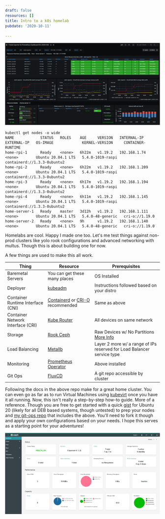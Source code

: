 ```yaml
---
draft: false
resources: []
title: Intro to a k8s homelab
pubdate: '2020-10-11'

---
```


![homelab-grafana](imgs/homelab-grafana.PNG)

```
kubectl get nodes -o wide
NAME            STATUS   ROLES    AGE     VERSION   INTERNAL-IP     EXTERNAL-IP   OS-IMAGE             KERNEL-VERSION     CONTAINER-RUNTIME
home-rpi-1      Ready    <none>   6h22m   v1.19.2   192.168.1.74    <none>        Ubuntu 20.04.1 LTS   5.4.0-1019-raspi   containerd://1.3.3-0ubuntu2
home-rpi-2      Ready    <none>   6h22m   v1.19.2   192.168.1.209   <none>        Ubuntu 20.04.1 LTS   5.4.0-1019-raspi   containerd://1.3.3-0ubuntu2
home-rpi-3      Ready    <none>   6h17m   v1.19.2   192.168.1.194   <none>        Ubuntu 20.04.1 LTS   5.4.0-1019-raspi   containerd://1.3.3-0ubuntu2
home-rpi-4      Ready    <none>   6h11m   v1.19.2   192.168.1.145   <none>        Ubuntu 20.04.1 LTS   5.4.0-1019-raspi   containerd://1.3.3-0ubuntu2
home-server-1   Ready    master   3d12h   v1.19.2   192.168.1.111   <none>        Ubuntu 20.04.1 LTS   5.4.0-48-generic   cri-o://1.19.0
home-server-2   Ready    <none>   9h      v1.19.2   192.168.1.140   <none>        Ubuntu 20.04.1 LTS   5.4.0-48-generic   cri-o://1.19.0
```

Homelabs are cool. Happy I made one too. Let's me test things against non-prod clusters like yolo rook configurations and advanced networking with multus. Though this is about building one for now.

A few things are used to make this all work.

Thing | Resource | Prerequisites
-|-|-
Baremetal Servers | You can get these many places | OS Installed
Deployer | [kubeadm](https://kubernetes.io/docs/setup/production-environment/tools/kubeadm/install-kubeadm/#installing-kubeadm-kubelet-and-kubectl) | Instructions followed based on your distro
Container Runtime Interface (CNI) | [Containerd](https://containerd.io/downloads/) or [CRI-O](https://cri-o.io/#distribution-packaging) recommended | Same as above
Container Network Interface (CRI) | [Kube Router](https://www.kube-router.io/) | All devices on same network
Storage | [Rook Ceph](https://rook.io/docs/rook/v1.4/ceph-storage.html) | Raw Devices w/ No Partitions [More Info](https://rook.io/docs/rook/v1.4/ceph-prerequisites.html)
Load Balancing | [Metallb](https://metallb.universe.tf/usage/) | Layer 2 more w/ a range of IPs reserved for Load Balancer service type
Monitoring | [Prometheus Operator](https://github.com/prometheus-community/helm-charts) | Above installed
Git Ops | [FluxCD](https://docs.fluxcd.io/en/1.21.0/tutorials/get-started-helm/) | A git repo accessible by cluster

Following the docs in the above repo make for a great home cluster. You can even go as far as to run Virtual Machines using [kubevirt](http://kubevirt.io/) once you have it all running. Now, this isn't really a step-by-step how-to guide. More of a reference. Though you are free to get started with a quick [gist](https://gist.github.com/sfxworks/d41f9878248ee66ab99df540c8c64366) for Ubuntu 20 (likely for all DEB based systems, though untested) to prep your nodes and [my git-ops repo](https://github.com/sfxworks/home-cluster) that includes the above. You'll need to fork it though and apply your own configurations based on your needs. I hope this serves as a starting point for your adventures! 

![homelab-ceph](imgs/homelab-ceph.PNG)

